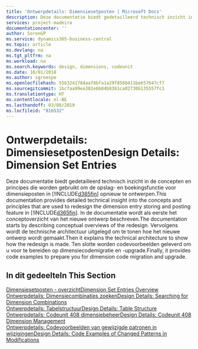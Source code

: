```yaml
---
title: 'Ontwerpdetails: Dimensiesetposten | Microsoft Docs'
description: Deze documentatie biedt gedetailleerd technisch inzicht in de concepten en principes die worden gebruikt om de opslag- en boekingsfunctie voor dimensieposten opnieuw te ontwerpen.
services: project-madeira
documentationcenter: ''
author: SorenGP
ms.service: dynamics365-business-central
ms.topic: article
ms.devlang: na
ms.tgt_pltfrm: na
ms.workload: na
ms.search.keywords: design, dimensions, codeunit
ms.date: 10/01/2018
ms.author: sgroespe
ms.openlocfilehash: 5563241784aaf8bfa1a29f8568411be657647cf7
ms.sourcegitcommit: 1bcfaa99ea302e6b84b8361ca02730b135557fc1
ms.translationtype: HT
ms.contentlocale: nl-BE
ms.lasthandoff: 03/08/2019
ms.locfileid: "816532"
---
```

# <a name="design-details-dimension-set-entries"></a><span data-ttu-id="b0ed4-103">Ontwerpdetails: Dimensiesetposten</span><span class="sxs-lookup"><span data-stu-id="b0ed4-103">Design Details: Dimension Set Entries</span></span>
<span data-ttu-id="b0ed4-104">Deze documentatie biedt gedetailleerd technisch inzicht in de concepten en principes die worden gebruikt om de opslag- en boekingsfunctie voor dimensieposten in [!INCLUDE[d365fin](includes/d365fin_md.md)] opnieuw te ontwerpen.</span><span class="sxs-lookup"><span data-stu-id="b0ed4-104">This documentation provides detailed technical insight into the concepts and principles that are used to redesign the dimension entry storing and posting feature in [!INCLUDE[d365fin](includes/d365fin_md.md)].</span></span> <span data-ttu-id="b0ed4-105">In de documentatie wordt als eerste het conceptoverzicht van het nieuwe ontwerp beschreven.</span><span class="sxs-lookup"><span data-stu-id="b0ed4-105">The documentation starts by describing conceptual overviews of the redesign.</span></span> <span data-ttu-id="b0ed4-106">Vervolgens wordt de technische architectuur uitgelegd om te tonen hoe het nieuwe ontwerp wordt gemaakt.</span><span class="sxs-lookup"><span data-stu-id="b0ed4-106">Then it explains the technical architecture to show how the redesign is made.</span></span> <span data-ttu-id="b0ed4-107">Ten slotte worden codevoorbeelden geleverd om u voor te bereiden op dimensiecodemigratie en -upgrade.</span><span class="sxs-lookup"><span data-stu-id="b0ed4-107">Finally, it provides code examples to prepare you for dimension code migration and upgrade.</span></span>  

## <a name="in-this-section"></a><span data-ttu-id="b0ed4-108">In dit gedeelte</span><span class="sxs-lookup"><span data-stu-id="b0ed4-108">In This Section</span></span>  
[<span data-ttu-id="b0ed4-109">Dimensiesetposten - overzicht</span><span class="sxs-lookup"><span data-stu-id="b0ed4-109">Dimension Set Entries Overview</span></span>](design-details-dimension-set-entries-overview.md)  
[<span data-ttu-id="b0ed4-110">Ontwerpdetails: Dimensiecombinaties zoeken</span><span class="sxs-lookup"><span data-stu-id="b0ed4-110">Design Details: Searching for Dimension Combinations</span></span>](design-details-searching-for-dimension-combinations.md)  
[<span data-ttu-id="b0ed4-111">Ontwerpdetails: Tabelstructuur</span><span class="sxs-lookup"><span data-stu-id="b0ed4-111">Design Details: Table Structure</span></span>](design-details-table-structure.md)  
[<span data-ttu-id="b0ed4-112">Ontwerpdetails: Codeunit 408 dimensiebeheer</span><span class="sxs-lookup"><span data-stu-id="b0ed4-112">Design Details: Codeunit 408 Dimension Management</span></span>](design-details-codeunit-408-dimension-management.md)  
[<span data-ttu-id="b0ed4-113">Ontwerpdetails: Codevoorbeelden van gewijzigde patronen in wijzigingen</span><span class="sxs-lookup"><span data-stu-id="b0ed4-113">Design Details: Code Examples of Changed Patterns in Modifications</span></span>](design-details-code-examples-of-changed-patterns-in-modifications.md)
